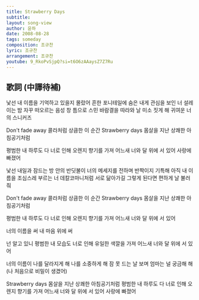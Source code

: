 ```yaml
---
title: Strawberry Days
subtitle:
layout: song-view
author: 윤하
date: 2008-08-28
tags: someday
composition: 조규찬
lyric: 조규찬
arrangement: 조규찬
youtube: 9_RkoPvSjpQ?si=t6O6zAAaysZ7Z7Ru
---
```


## 歌詞 (中譯待補)

낯선 내 이름을 기억하고 있을지 몰랐어
흔한 포니테일에 숨은 내게 관심을 보인 너
설레이는 밤 자꾸 떠오르는 음성
창 틈으로 스민 바람결을 따라와
날 미소 짓게 해 귀여운 너의 스니커즈

Don't fade away
콜라처럼 상큼한 이 순간
Strawberry days
몸살을 지난 상쾌한 아침공기처럼

평범한 내 하루도 다 너로 인해
오렌지 향기를 가져
어느새 너와 달 위에 서 있어
사랑에 빠졌어

낯선 내일과 잠드는 방 안의 반딧불이
너의 메세지를 전하며 반짝이지 기특해
아직 내 이름을 조심스레 부르는 너
데칼코마니처럼 서로 닮아가길
그렇게 된다면 편하게 날 불러줘

Don't fade away
콜라처럼 상큼한 이 순간
Strawberry days
몸살을 지난 상쾌한 아침공기처럼

평범한 내 하루도 다 너로 인해
오렌지 향기를 가져
어느새 너와 달 위에 서 있어

너의 이름을 써 내 마음 위에 써

넌 알고 있니
평범한 내 모습도 너로 인해
유일한 색깔을 가져
어느새 너와 달 위에 서 있어

너의 이름이 나를 달라지게 해
나를 소중하게 해
잠 못 드는 날 보며
엄마는 널 궁금해 해
(나 처음으로 비밀이 생겼어)

Strawberry days
몸살을 지난 상쾌한 아침공기처럼
평범한 내 하루도 다 너로 인해
오렌지 향기를 가져
어느새 너와 달 위에 서 있어
사랑에 빠졌어
